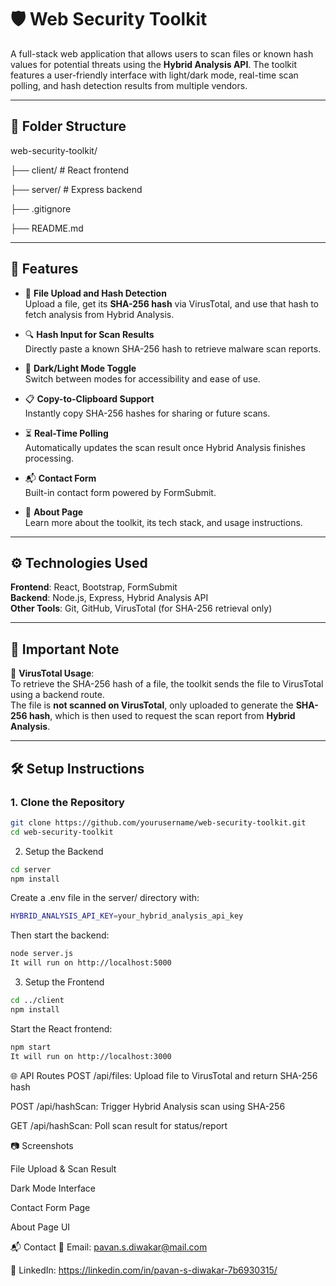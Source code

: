 # 🛡️ Web Security Toolkit

A full-stack web application that allows users to scan files or known hash values for potential threats using the **Hybrid Analysis API**. The toolkit features a user-friendly interface with light/dark mode, real-time scan polling, and hash detection results from multiple vendors.

---

## 📁 Folder Structure

web-security-toolkit/

├── client/ # React frontend

├── server/ # Express backend

├── .gitignore

├── README.md


---

## 🚀 Features

- 📁 **File Upload and Hash Detection**  
  Upload a file, get its **SHA-256 hash** via VirusTotal, and use that hash to fetch analysis from Hybrid Analysis.

- 🔍 **Hash Input for Scan Results**  
  Directly paste a known SHA-256 hash to retrieve malware scan reports.

- 🌙 **Dark/Light Mode Toggle**  
  Switch between modes for accessibility and ease of use.

- 📋 **Copy-to-Clipboard Support**  
  Instantly copy SHA-256 hashes for sharing or future scans.

- ⏳ **Real-Time Polling**  
  Automatically updates the scan result once Hybrid Analysis finishes processing.

- 📬 **Contact Form**  
  Built-in contact form powered by FormSubmit.

- 🧾 **About Page**  
  Learn more about the toolkit, its tech stack, and usage instructions.

---

## ⚙️ Technologies Used

**Frontend**: React, Bootstrap, FormSubmit  
**Backend**: Node.js, Express, Hybrid Analysis API  
**Other Tools**: Git, GitHub, VirusTotal (for SHA-256 retrieval only)

---

## 📝 Important Note

📌 **VirusTotal Usage**:  
To retrieve the SHA-256 hash of a file, the toolkit sends the file to VirusTotal using a backend route.  
The file is **not scanned on VirusTotal**, only uploaded to generate the **SHA-256 hash**, which is then used to request the scan report from **Hybrid Analysis**.

---

## 🛠️ Setup Instructions

### 1. Clone the Repository

```bash
git clone https://github.com/yourusername/web-security-toolkit.git
cd web-security-toolkit
```

2. Setup the Backend

```bash
cd server
npm install
```

Create a .env file in the server/ directory with:
```bash
HYBRID_ANALYSIS_API_KEY=your_hybrid_analysis_api_key
```

Then start the backend:
```bash
node server.js
It will run on http://localhost:5000
```

3. Setup the Frontend
```bash
cd ../client
npm install
```

Start the React frontend:
```bash
npm start
It will run on http://localhost:3000
```

🌐 API Routes
POST /api/files: Upload file to VirusTotal and return SHA-256 hash

POST /api/hashScan: Trigger Hybrid Analysis scan using SHA-256

GET /api/hashScan: Poll scan result for status/report

📷 Screenshots

File Upload & Scan Result

Dark Mode Interface

Contact Form Page

About Page UI

📬 Contact
📧 Email: pavan.s.diwakar@mail.com

💼 LinkedIn: https://linkedin.com/in/pavan-s-diwakar-7b6930315/

